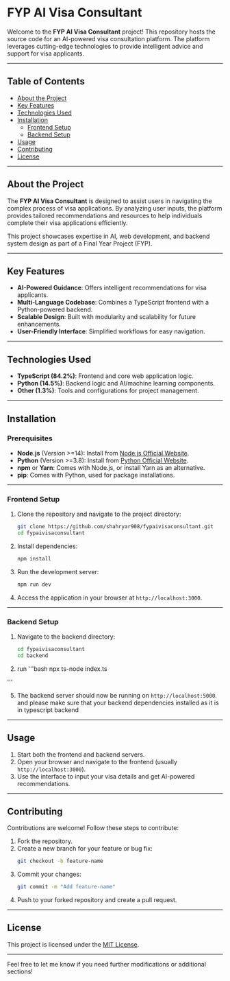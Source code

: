 
# FYP AI Visa Consultant

Welcome to the **FYP AI Visa Consultant** project! This repository hosts the source code for an AI-powered visa consultation platform. The platform leverages cutting-edge technologies to provide intelligent advice and support for visa applicants.

---

## Table of Contents

- [About the Project](#about-the-project)
- [Key Features](#key-features)
- [Technologies Used](#technologies-used)
- [Installation](#installation)
  - [Frontend Setup](#frontend-setup)
  - [Backend Setup](#backend-setup)
- [Usage](#usage)
- [Contributing](#contributing)
- [License](#license)

---

## About the Project

The **FYP AI Visa Consultant** is designed to assist users in navigating the complex process of visa applications. By analyzing user inputs, the platform provides tailored recommendations and resources to help individuals complete their visa applications efficiently.

This project showcases expertise in AI, web development, and backend system design as part of a Final Year Project (FYP).

---

## Key Features

- **AI-Powered Guidance**: Offers intelligent recommendations for visa applicants.
- **Multi-Language Codebase**: Combines a TypeScript frontend with a Python-powered backend.
- **Scalable Design**: Built with modularity and scalability for future enhancements.
- **User-Friendly Interface**: Simplified workflows for easy navigation.

---

## Technologies Used

- **TypeScript (84.2%)**: Frontend and core web application logic.
- **Python (14.5%)**: Backend logic and AI/machine learning components.
- **Other (1.3%)**: Tools and configurations for project management.

---

## Installation

### Prerequisites

- **Node.js** (Version >=14): Install from [Node.js Official Website](https://nodejs.org/).
- **Python** (Version >=3.8): Install from [Python Official Website](https://www.python.org/).
- **npm** or **Yarn**: Comes with Node.js, or install Yarn as an alternative.
- **pip**: Comes with Python, used for package installations.

---

### Frontend Setup

1. Clone the repository and navigate to the project directory:
   ```bash
   git clone https://github.com/shahryar908/fypaivisaconsultant.git
   cd fypaivisaconsultant
   ```

2. Install dependencies:
   ```bash
   npm install
   ```

3. Run the development server:
   ```bash
   npm run dev
   ```

4. Access the application in your browser at `http://localhost:3000`.

---

### Backend Setup

1. Navigate to the backend directory:
   ```bash
   cd fypaivisaconsultant
   cd backend
   ```

2. run
 '''bash
npx ts-node index.ts

'''

5. The backend server should now be running on `http://localhost:5000`.
and please make sure that your backend dependencies installed as it is in typescript backend
---

## Usage

1. Start both the frontend and backend servers.
2. Open your browser and navigate to the frontend (usually `http://localhost:3000`).
3. Use the interface to input your visa details and get AI-powered recommendations.

---

## Contributing

Contributions are welcome! Follow these steps to contribute:

1. Fork the repository.
2. Create a new branch for your feature or bug fix:
   ```bash
   git checkout -b feature-name
   ```
3. Commit your changes:
   ```bash
   git commit -m "Add feature-name"
   ```
4. Push to your forked repository and create a pull request.

---

## License

This project is licensed under the [MIT License](LICENSE).

---

Feel free to let me know if you need further modifications or additional sections!
